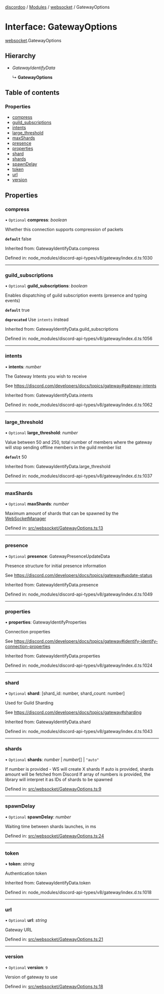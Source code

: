 [discordoo](../README.md) / [Modules](../modules.md) / [websocket](../modules/websocket.md) / GatewayOptions

# Interface: GatewayOptions

[websocket](../modules/websocket.md).GatewayOptions

## Hierarchy

- *GatewayIdentifyData*

  ↳ **GatewayOptions**

## Table of contents

### Properties

- [compress](websocket.gatewayoptions.md#compress)
- [guild\_subscriptions](websocket.gatewayoptions.md#guild_subscriptions)
- [intents](websocket.gatewayoptions.md#intents)
- [large\_threshold](websocket.gatewayoptions.md#large_threshold)
- [maxShards](websocket.gatewayoptions.md#maxshards)
- [presence](websocket.gatewayoptions.md#presence)
- [properties](websocket.gatewayoptions.md#properties)
- [shard](websocket.gatewayoptions.md#shard)
- [shards](websocket.gatewayoptions.md#shards)
- [spawnDelay](websocket.gatewayoptions.md#spawndelay)
- [token](websocket.gatewayoptions.md#token)
- [url](websocket.gatewayoptions.md#url)
- [version](websocket.gatewayoptions.md#version)

## Properties

### compress

• `Optional` **compress**: *boolean*

Whether this connection supports compression of packets

**`default`** false

Inherited from: GatewayIdentifyData.compress

Defined in: node_modules/discord-api-types/v8/gateway/index.d.ts:1030

___

### guild\_subscriptions

• `Optional` **guild\_subscriptions**: *boolean*

Enables dispatching of guild subscription events (presence and typing events)

**`default`** true

**`deprecated`** Use `intents` instead

Inherited from: GatewayIdentifyData.guild\_subscriptions

Defined in: node_modules/discord-api-types/v8/gateway/index.d.ts:1056

___

### intents

• **intents**: *number*

The Gateway Intents you wish to receive

See https://discord.com/developers/docs/topics/gateway#gateway-intents

Inherited from: GatewayIdentifyData.intents

Defined in: node_modules/discord-api-types/v8/gateway/index.d.ts:1062

___

### large\_threshold

• `Optional` **large\_threshold**: *number*

Value between 50 and 250, total number of members where the gateway will stop sending
offline members in the guild member list

**`default`** 50

Inherited from: GatewayIdentifyData.large\_threshold

Defined in: node_modules/discord-api-types/v8/gateway/index.d.ts:1037

___

### maxShards

• `Optional` **maxShards**: *number*

Maximum amount of shards that can be spawned by the [WebSocketManager](../classes/websocket.websocketmanager.md)

Defined in: [src/websocket/GatewayOptions.ts:13](https://github.com/Discordoo/discordoo/blob/8db69d8/src/websocket/GatewayOptions.ts#L13)

___

### presence

• `Optional` **presence**: GatewayPresenceUpdateData

Presence structure for initial presence information

See https://discord.com/developers/docs/topics/gateway#update-status

Inherited from: GatewayIdentifyData.presence

Defined in: node_modules/discord-api-types/v8/gateway/index.d.ts:1049

___

### properties

• **properties**: GatewayIdentifyProperties

Connection properties

See https://discord.com/developers/docs/topics/gateway#identify-identify-connection-properties

Inherited from: GatewayIdentifyData.properties

Defined in: node_modules/discord-api-types/v8/gateway/index.d.ts:1024

___

### shard

• `Optional` **shard**: [shard\_id: number, shard\_count: number]

Used for Guild Sharding

See https://discord.com/developers/docs/topics/gateway#sharding

Inherited from: GatewayIdentifyData.shard

Defined in: node_modules/discord-api-types/v8/gateway/index.d.ts:1043

___

### shards

• `Optional` **shards**: *number* \| *number*[] \| ``"auto"``

If number is provided - WS will create X shards
If auto is provided, shards amount will be fetched from Discord
If array of numbers is provided, the library will interpret it as IDs of shards to be spawned

Defined in: [src/websocket/GatewayOptions.ts:9](https://github.com/Discordoo/discordoo/blob/8db69d8/src/websocket/GatewayOptions.ts#L9)

___

### spawnDelay

• `Optional` **spawnDelay**: *number*

Waiting time between shards launches, in ms

Defined in: [src/websocket/GatewayOptions.ts:24](https://github.com/Discordoo/discordoo/blob/8db69d8/src/websocket/GatewayOptions.ts#L24)

___

### token

• **token**: *string*

Authentication token

Inherited from: GatewayIdentifyData.token

Defined in: node_modules/discord-api-types/v8/gateway/index.d.ts:1018

___

### url

• `Optional` **url**: *string*

Gateway URL

Defined in: [src/websocket/GatewayOptions.ts:21](https://github.com/Discordoo/discordoo/blob/8db69d8/src/websocket/GatewayOptions.ts#L21)

___

### version

• `Optional` **version**: ``9``

Version of gateway to use

Defined in: [src/websocket/GatewayOptions.ts:18](https://github.com/Discordoo/discordoo/blob/8db69d8/src/websocket/GatewayOptions.ts#L18)
